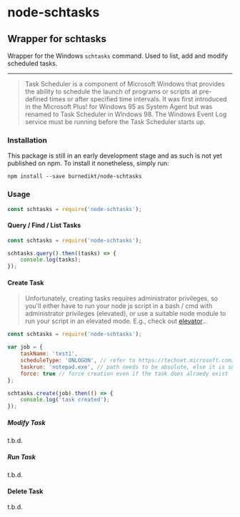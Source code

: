 # node-schtasks

## Wrapper for schtasks

Wrapper for the Windows `schtasks` command. Used to list, add and modify scheduled tasks.

----

>Task Scheduler is a component of Microsoft Windows that provides the ability to schedule the launch of programs or scripts at pre-defined times or after specified time intervals. It was first introduced in the Microsoft Plus! for Windows 95 as System Agent but was renamed to Task Scheduler in Windows 98. The Windows Event Log service must be running before the Task Scheduler starts up.

### Installation

This package is still in an early development stage and as such is not yet published on npm.
To install it nonetheless, simply run:

```
npm install --save burnedikt/node-schtasks
```

### Usage

```js
const schtasks = require('node-schtasks');
```

#### Query / Find / List Tasks

```js
const schtasks = require('node-schtasks');

schtasks.query().then((tasks) => {
    console.log(tasks);
});
```

#### Create Task

> Unfortunately, creating tasks requires administrator privileges, so you'll either have to run your node js script
 in a bash / cmd with administrator privileges (elevated), or use a suitable node module to run your script in an 
 elevated mode. E.g., check out [elevator](https://www.npmjs.com/package/elevator)...

```js
const schtasks = require('node-schtasks');

var job = {
	taskName: 'test1',
	scheduleType: 'ONLOGON', // refer to https://technet.microsoft.com/en-us/library/cc772785(v=ws.10).aspx#BKMK_create for more values
	taskrun: 'notepad.exe', // path needs to be absolute, else it is suspected to be relative to System32
	force: true // force creation even if the task does alraedy exist
};

schtasks.create(job).then(() => {
    console.log('task created');
});
```

##### Modify Task

t.b.d.

##### Run Task

t.b.d.

#### Delete Task

t.b.d.

